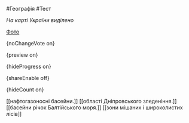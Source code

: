 #Географія #Тест

*На карті України виділено*

[Фото](https://zno.osvita.ua//doc/images/znotest/27/2740/geo-prob-2013_15_2740.jpg)

{noChangeVote on}

{preview on}

{hideProgress on}

{shareEnable off}

{hideCount on}

[[нафтогазоносні басейни.]]
[[області Дніпровського зледеніння.]]
[[басейни річок Балтійського моря.]]
[[зони мішаних і широколистих лісів]]
